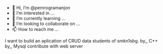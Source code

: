 - 👋 Hi, I’m @pemrogramanjon
- 👀 I’m interested in ...
- 🌱 I’m currently learning ...
- 💞️ I’m looking to collaborate on ...
- 📫 How to reach me ...

<!---
pemrogramanjon/pemrogramanjon is a ✨ special ✨ repository because its `README.md` (this file) appears on your GitHub profile.
You can click the Preview link to take a look at your changes.
--->
I want to build an aplication of CRUD data students of smkn1sbg.
by,, C++
by,, Mysql contribute with web server 
